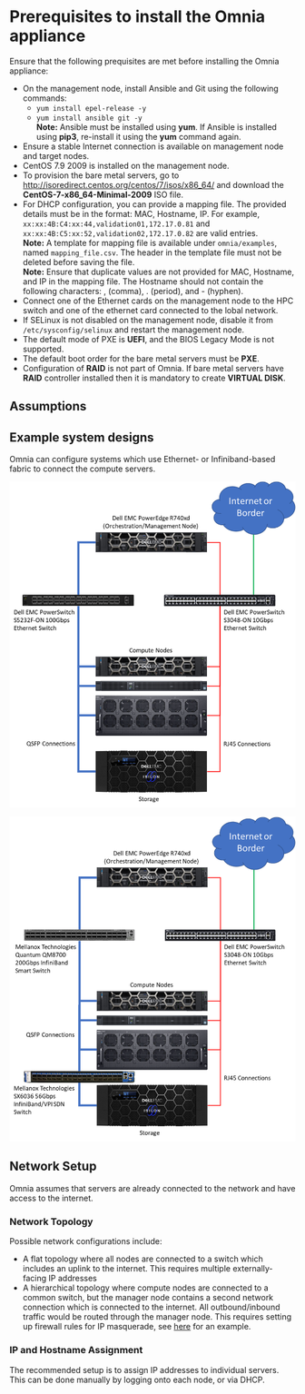 # Prerequisites to install the Omnia appliance

Ensure that the following prequisites are met before installing the Omnia appliance:
* On the management node, install Ansible and Git using the following commands:
	* `yum install epel-release -y`
	* `yum install ansible git -y`  
	__Note:__ Ansible must be installed using __yum__. If Ansible is installed using __pip3__, re-install it using the __yum__ command again.
* Ensure a stable Internet connection is available on management node and target nodes. 
* CentOS 7.9 2009 is installed on the management node.
* To provision the bare metal servers, go to http://isoredirect.centos.org/centos/7/isos/x86_64/ and download the **CentOS-7-x86_64-Minimal-2009** ISO file.
* For DHCP configuration, you can provide a mapping file. The provided details must be in the format: MAC, Hostname, IP. For example, `xx:xx:4B:C4:xx:44,validation01,172.17.0.81` and  `xx:xx:4B:C5:xx:52,validation02,172.17.0.82` are valid entries.  
__Note:__ A template for mapping file is available under `omnia/examples`, named `mapping_file.csv`. The header in the template file must not be deleted before saving the file.  
__Note:__ Ensure that duplicate values are not provided for MAC, Hostname, and IP in the mapping file. The Hostname should not contain the following characters: , (comma), \. (period), and - (hyphen).
* Connect one of the Ethernet cards on the management node to the HPC switch and one of the ethernet card connected to the lobal network.
* If SELinux is not disabled on the management node, disable it from `/etc/sysconfig/selinux` and restart the management node.
* The default mode of PXE is __UEFI__, and the BIOS Legacy Mode is not supported.
* The default boot order for the bare metal servers must be __PXE__.
* Configuration of __RAID__ is not part of Omnia. If bare metal servers have __RAID__ controller installed then it is mandatory to create **VIRTUAL DISK**.

## Assumptions

## Example system designs
Omnia can configure systems which use Ethernet- or Infiniband-based fabric to connect the compute servers.

![Example system configuration with Ethernet fabric](images/example-system-ethernet.png)

![Example system configuration with Infiniband fabric](images/example-system-infiniband.png)

## Network Setup
Omnia assumes that servers are already connected to the network and have access to the internet.
### Network Topology
Possible network configurations include:
* A flat topology where all nodes are connected to a switch which includes an uplink to the internet. This requires multiple externally-facing IP addresses
* A hierarchical topology where compute nodes are connected to a common switch, but the manager node contains a second network connection which is connected to the internet. All outbound/inbound traffic would be routed through the manager node. This requires setting up firewall rules for IP masquerade, see [here](https://www.server-world.info/en/note?os=CentOS_7&p=firewalld&f=2) for an example.
### IP and Hostname Assignment
The recommended setup is to assign IP addresses to individual servers. This can be done manually by logging onto each node, or via DHCP.
